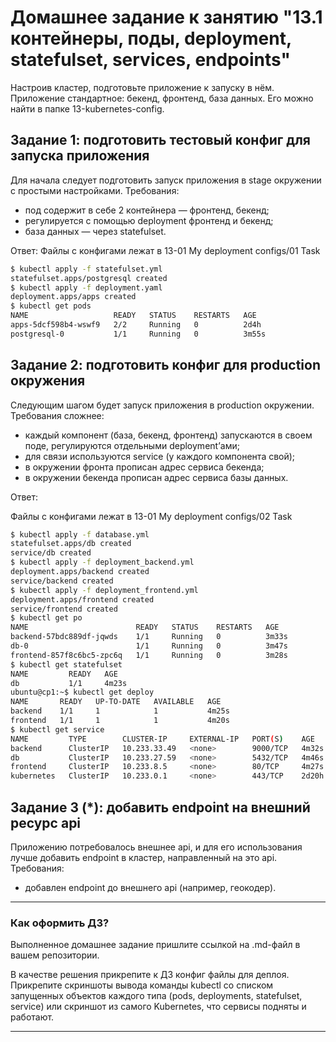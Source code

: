 # Домашнее задание к занятию "13.1 контейнеры, поды, deployment, statefulset, services, endpoints"
Настроив кластер, подготовьте приложение к запуску в нём. Приложение стандартное: бекенд, фронтенд, база данных. Его можно найти в папке 13-kubernetes-config.

## Задание 1: подготовить тестовый конфиг для запуска приложения
Для начала следует подготовить запуск приложения в stage окружении с простыми настройками. Требования:
* под содержит в себе 2 контейнера — фронтенд, бекенд;
* регулируется с помощью deployment фронтенд и бекенд;
* база данных — через statefulset.

Ответ:
Файлы с конфигами лежат в 13-01 My deployment configs/01 Task

```bash
$ kubectl apply -f statefulset.yml 
statefulset.apps/postgresql created
$ kubectl apply -f deployment.yaml
deployment.apps/apps created
$ kubectl get pods
NAME                   READY   STATUS    RESTARTS   AGE
apps-5dcf598b4-wswf9   2/2     Running   0          2d4h
postgresql-0           1/1     Running   0          3m55s
```

## Задание 2: подготовить конфиг для production окружения
Следующим шагом будет запуск приложения в production окружении. Требования сложнее:
* каждый компонент (база, бекенд, фронтенд) запускаются в своем поде, регулируются отдельными deployment’ами;
* для связи используются service (у каждого компонента свой);
* в окружении фронта прописан адрес сервиса бекенда;
* в окружении бекенда прописан адрес сервиса базы данных.

Ответ:

Файлы с конфигами лежат в 13-01 My deployment configs/02 Task

```bash
$ kubectl apply -f database.yml 
statefulset.apps/db created
service/db created
$ kubectl apply -f deployment_backend.yml 
deployment.apps/backend created
service/backend created
$ kubectl apply -f deployment_frontend.yml 
deployment.apps/frontend created
service/frontend created
$ kubectl get po
NAME                        READY   STATUS    RESTARTS   AGE
backend-57bdc889df-jqwds    1/1     Running   0          3m33s
db-0                        1/1     Running   0          3m47s
frontend-857f8c6bc5-zpc6q   1/1     Running   0          3m28s
$ kubectl get statefulset
NAME         READY   AGE
db           1/1     4m23s
ubuntu@cp1:~$ kubectl get deploy
NAME       READY   UP-TO-DATE   AVAILABLE   AGE
backend    1/1     1            1           4m25s
frontend   1/1     1            1           4m20s
$ kubectl get service
NAME         TYPE        CLUSTER-IP     EXTERNAL-IP   PORT(S)    AGE
backend      ClusterIP   10.233.33.49   <none>        9000/TCP   4m32s
db           ClusterIP   10.233.27.59   <none>        5432/TCP   4m46s
frontend     ClusterIP   10.233.8.5     <none>        80/TCP     4m27s
kubernetes   ClusterIP   10.233.0.1     <none>        443/TCP    2d20h
```

## Задание 3 (*): добавить endpoint на внешний ресурс api
Приложению потребовалось внешнее api, и для его использования лучше добавить endpoint в кластер, направленный на это api. Требования:
* добавлен endpoint до внешнего api (например, геокодер).

---

### Как оформить ДЗ?

Выполненное домашнее задание пришлите ссылкой на .md-файл в вашем репозитории.

В качестве решения прикрепите к ДЗ конфиг файлы для деплоя. Прикрепите скриншоты вывода команды kubectl со списком запущенных объектов каждого типа (pods, deployments, statefulset, service) или скриншот из самого Kubernetes, что сервисы подняты и работают.

---
